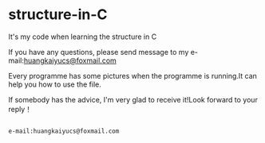# structure-in-C
It's my code when learning the structure in C

If you have any questions, please send message to my e-mail:huangkaiyucs@foxmail.com

Every programme has some pictures when the programme is running.It can help you how to use the file.

If somebody has the advice, I'm very glad to receive it!Look forward to your reply！


                                                                              e-mail:huangkaiyucs@foxmail.com
